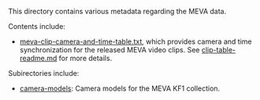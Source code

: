 This directory contains various metadata regarding the MEVA data.

Contents include:

* [meva-clip-camera-and-time-table.txt](meva-clip-camera-and-time-table.txt), which provides camera and time synchronization for the released MEVA video clips. See [clip-table-readme.md](clip-table-readme.md) for more details.

Subirectories include:

* [camera-models](camera-models): Camera models for the MEVA KF1 collection.

